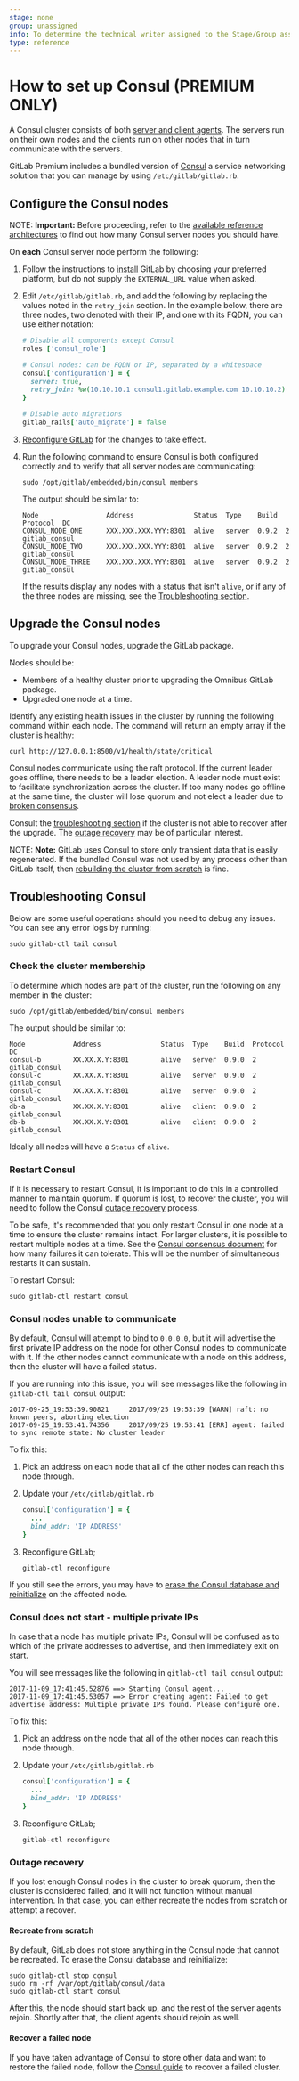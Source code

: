 ```yaml
---
stage: none
group: unassigned
info: To determine the technical writer assigned to the Stage/Group associated with this page, see https://about.gitlab.com/handbook/engineering/ux/technical-writing/#designated-technical-writers
type: reference
---
```


# How to set up Consul **(PREMIUM ONLY)**

A Consul cluster consists of both
[server and client agents](https://www.consul.io/docs/agent).
The servers run on their own nodes and the clients run on other nodes that in
turn communicate with the servers.

GitLab Premium includes a bundled version of [Consul](https://www.consul.io/)
a service networking solution that you can manage by using `/etc/gitlab/gitlab.rb`.

## Configure the Consul nodes

NOTE: **Important:**
Before proceeding, refer to the
[available reference architectures](reference_architectures/index.md#available-reference-architectures)
to find out how many Consul server nodes you should have.

On **each** Consul server node perform the following:

1. Follow the instructions to [install](https://about.gitlab.com/install/)
   GitLab by choosing your preferred platform, but do not supply the
   `EXTERNAL_URL` value when asked.
1. Edit `/etc/gitlab/gitlab.rb`, and add the following by replacing the values
   noted in the `retry_join` section. In the example below, there are three
   nodes, two denoted with their IP, and one with its FQDN, you can use either
   notation:

   ```ruby
   # Disable all components except Consul
   roles ['consul_role']

   # Consul nodes: can be FQDN or IP, separated by a whitespace
   consul['configuration'] = {
     server: true,
     retry_join: %w(10.10.10.1 consul1.gitlab.example.com 10.10.10.2)
   }

   # Disable auto migrations
   gitlab_rails['auto_migrate'] = false
   ```

1. [Reconfigure GitLab](restart_gitlab.md#omnibus-gitlab-reconfigure) for the changes
   to take effect.
1. Run the following command to ensure Consul is both configured correctly and
   to verify that all server nodes are communicating:

   ```shell
   sudo /opt/gitlab/embedded/bin/consul members
   ```

   The output should be similar to:

   ```plaintext
   Node                 Address               Status  Type    Build  Protocol  DC
   CONSUL_NODE_ONE      XXX.XXX.XXX.YYY:8301  alive   server  0.9.2  2         gitlab_consul
   CONSUL_NODE_TWO      XXX.XXX.XXX.YYY:8301  alive   server  0.9.2  2         gitlab_consul
   CONSUL_NODE_THREE    XXX.XXX.XXX.YYY:8301  alive   server  0.9.2  2         gitlab_consul
   ```

   If the results display any nodes with a status that isn't `alive`, or if any
   of the three nodes are missing, see the [Troubleshooting section](#troubleshooting-consul).

## Upgrade the Consul nodes

To upgrade your Consul nodes, upgrade the GitLab package.

Nodes should be:

- Members of a healthy cluster prior to upgrading the Omnibus GitLab package.
- Upgraded one node at a time.

Identify any existing health issues in the cluster by running the following command
within each node. The command will return an empty array if the cluster is healthy:

```shell
curl http://127.0.0.1:8500/v1/health/state/critical
```

Consul nodes communicate using the raft protocol. If the current leader goes
offline, there needs to be a leader election. A leader node must exist to facilitate
synchronization across the cluster. If too many nodes go offline at the same time,
the cluster will lose quorum and not elect a leader due to
[broken consensus](https://www.consul.io/docs/architecture/consensus).

Consult the [troubleshooting section](#troubleshooting-consul) if the cluster is not
able to recover after the upgrade. The [outage recovery](#outage-recovery) may
be of particular interest.

NOTE: **Note:**
GitLab uses Consul to store only transient data that is easily regenerated. If
the bundled Consul was not used by any process other than GitLab itself, then
[rebuilding the cluster from scratch](#recreate-from-scratch) is fine.

## Troubleshooting Consul

Below are some useful operations should you need to debug any issues.
You can see any error logs by running:

```shell
sudo gitlab-ctl tail consul
```

### Check the cluster membership

To determine which nodes are part of the cluster, run the following on any member in the cluster:

```shell
sudo /opt/gitlab/embedded/bin/consul members
```

The output should be similar to:

```plaintext
Node            Address               Status  Type    Build  Protocol  DC
consul-b        XX.XX.X.Y:8301        alive   server  0.9.0  2         gitlab_consul
consul-c        XX.XX.X.Y:8301        alive   server  0.9.0  2         gitlab_consul
consul-c        XX.XX.X.Y:8301        alive   server  0.9.0  2         gitlab_consul
db-a            XX.XX.X.Y:8301        alive   client  0.9.0  2         gitlab_consul
db-b            XX.XX.X.Y:8301        alive   client  0.9.0  2         gitlab_consul
```

Ideally all nodes will have a `Status` of `alive`.

### Restart Consul

If it is necessary to restart Consul, it is important to do this in
a controlled manner to maintain quorum. If quorum is lost, to recover the cluster,
you will need to follow the Consul [outage recovery](#outage-recovery) process.

To be safe, it's recommended that you only restart Consul in one node at a time to
ensure the cluster remains intact. For larger clusters, it is possible to restart
multiple nodes at a time. See the
[Consul consensus document](https://www.consul.io/docs/internals/consensus.html#deployment-table)
for how many failures it can tolerate. This will be the number of simultaneous
restarts it can sustain.

To restart Consul:

```shell
sudo gitlab-ctl restart consul
```

### Consul nodes unable to communicate

By default, Consul will attempt to
[bind](https://www.consul.io/docs/agent/options.html#_bind) to `0.0.0.0`, but
it will advertise the first private IP address on the node for other Consul nodes
to communicate with it. If the other nodes cannot communicate with a node on
this address, then the cluster will have a failed status.

If you are running into this issue, you will see messages like the following in `gitlab-ctl tail consul` output:

```plaintext
2017-09-25_19:53:39.90821     2017/09/25 19:53:39 [WARN] raft: no known peers, aborting election
2017-09-25_19:53:41.74356     2017/09/25 19:53:41 [ERR] agent: failed to sync remote state: No cluster leader
```

To fix this:

1. Pick an address on each node that all of the other nodes can reach this node through.
1. Update your `/etc/gitlab/gitlab.rb`

   ```ruby
   consul['configuration'] = {
     ...
     bind_addr: 'IP ADDRESS'
   }
   ```

1. Reconfigure GitLab;

   ```shell
   gitlab-ctl reconfigure
   ```

If you still see the errors, you may have to
[erase the Consul database and reinitialize](#recreate-from-scratch) on the affected node.

### Consul does not start - multiple private IPs

In case that a node has multiple private IPs, Consul will be confused as to
which of the private addresses to advertise, and then immediately exit on start.

You will see messages like the following in `gitlab-ctl tail consul` output:

```plaintext
2017-11-09_17:41:45.52876 ==> Starting Consul agent...
2017-11-09_17:41:45.53057 ==> Error creating agent: Failed to get advertise address: Multiple private IPs found. Please configure one.
```

To fix this:

1. Pick an address on the node that all of the other nodes can reach this node through.
1. Update your `/etc/gitlab/gitlab.rb`

   ```ruby
   consul['configuration'] = {
     ...
     bind_addr: 'IP ADDRESS'
   }
   ```

1. Reconfigure GitLab;

   ```shell
   gitlab-ctl reconfigure
   ```

### Outage recovery

If you lost enough Consul nodes in the cluster to break quorum, then the cluster
is considered failed, and it will not function without manual intervention.
In that case, you can either recreate the nodes from scratch or attempt a
recover.

#### Recreate from scratch

By default, GitLab does not store anything in the Consul node that cannot be
recreated. To erase the Consul database and reinitialize:

```shell
sudo gitlab-ctl stop consul
sudo rm -rf /var/opt/gitlab/consul/data
sudo gitlab-ctl start consul
```

After this, the node should start back up, and the rest of the server agents rejoin.
Shortly after that, the client agents should rejoin as well.

#### Recover a failed node

If you have taken advantage of Consul to store other data and want to restore
the failed node, follow the
[Consul guide](https://learn.hashicorp.com/tutorials/consul/recovery-outage)
to recover a failed cluster.
